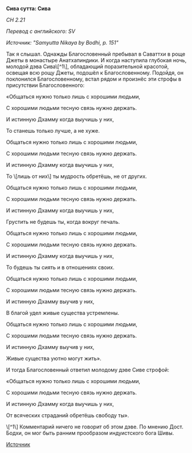**Сива сутта: Сива**

_СН 2\.21_

_Перевод с английского: SV_

_Источник: "Samyutta Nikaya by Bodhi, p\. 151"_

Так я слышал\. Однажды Благословенный пребывал в Саваттхи в роще Джеты в монастыре Анатхапиндики\. И когда наступила глубокая ночь, молодой дэва Сива\\[^1\\], обладающий поразительной красотой, освещая всю рощу Джеты, подошёл к Благословенному\. Подойдя, он поклонился Благословенному, встал рядом и произнёс эти строфы в присутствии Благословенного:

«Общаться нужно только лишь с хорошими людьми,

С хорошими людьми тесную связь нужно держать\.

И истинную Дхамму когда выучишь у них,

То станешь только лучше, а не хуже\.

Общаться нужно только лишь с хорошими людьми,

С хорошими людьми тесную связь нужно держать\.

И истинную Дхамму когда выучишь у них,

То \\[лишь от них\\] ты мудрость обретёшь, не от других\.

Общаться нужно только лишь с хорошими людьми,

С хорошими людьми тесную связь нужно держать\.

И истинную Дхамму когда выучишь у них,

Грустить не будешь ты, когда вокруг печаль\.

Общаться нужно только лишь с хорошими людьми,

С хорошими людьми тесную связь нужно держать\.

И истинную Дхамму когда выучишь у них,

То будешь ты сиять и в отношениях своих\.

Общаться нужно только лишь с хорошими людьми,

С хорошими людьми тесную связь нужно держать\.

И истинную Дхамму выучив у них,

В благой удел живые существа устремлены\.

Общаться нужно только лишь с хорошими людьми,

С хорошими людьми тесную связь нужно держать\.

И истинную Дхамму выучив у них,

Живые существа уютно могут жить»\.

И тогда Благословенный ответил молодому дэве Сиве строфой:

«Общаться нужно только лишь с хорошими людьми,

С хорошими людьми тесную связь нужно держать\.

И истинную Дхамму когда выучишь у них,

От всяческих страданий обретёшь свободу ты»\.

\\[^1\\] Комментарий ничего не говорит об этом дэве\. По мнению Дост\. Бодхи, он мог быть ранним прообразом индуистского бога Шивы\.

[Источник](https://www\.theravada\.ru/Teaching/Canon/Suttanta/Texts/sn2_21\-siva\-sutta\-sv\.htm)